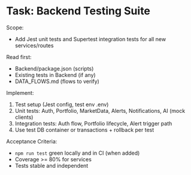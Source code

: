 # Task: Backend Testing Suite

Scope:
- Add Jest unit tests and Supertest integration tests for all new services/routes

Read first:
- Backend/package.json (scripts)
- Existing tests in Backend (if any)
- DATA_FLOWS.md (flows to verify)

Implement:
1) Test setup (Jest config, test env .env)
2) Unit tests: Auth, Portfolio, MarketData, Alerts, Notifications, AI (mock clients)
3) Integration tests: Auth flow, Portfolio lifecycle, Alert trigger path
4) Use test DB container or transactions + rollback per test

Acceptance Criteria:
- `npm run test` green locally and in CI (when added)
- Coverage >= 80% for services
- Tests stable and independent

